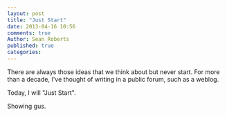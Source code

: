 ```yaml
---
layout: post
title: "Just Start"
date: 2013-04-16 10:56
comments: true
Author: Sean Roberts
published: true
categories: 
---
```


There are always those ideas that we think about but never start. For more than a decade, I've thought of writing in a public forum, such as a weblog.

Today, I will "Just Start".

Showing gus.